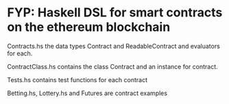 # FYP: Haskell DSL for smart contracts on the ethereum blockchain

Contracts.hs the data types Contract and ReadableContract and evaluators for each. 

ContractClass.hs contains the class Contract and an instance for contract.

Tests.hs contains test functions for each contract 

Betting.hs, Lottery.hs and Futures are contract examples


